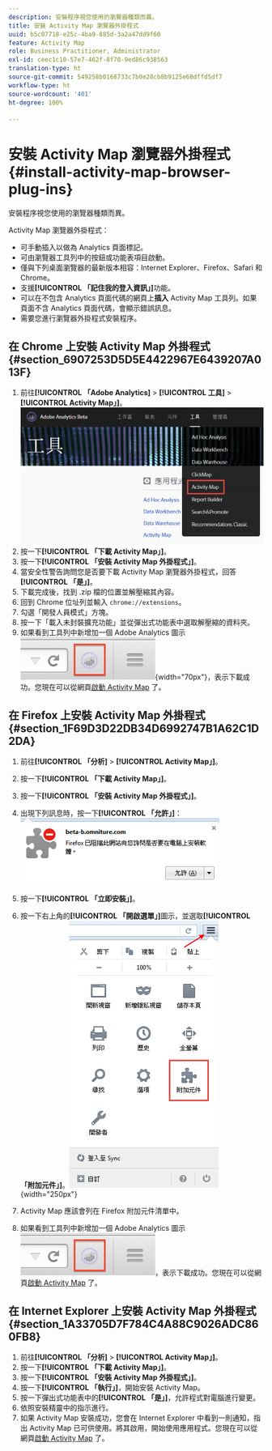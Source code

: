 ```yaml
---
description: 安裝程序視您使用的瀏覽器種類而異。
title: 安裝 Activity Map 瀏覽器外掛程式
uuid: b5c07718-e25c-4ba9-885d-3a2a47dd9f60
feature: Activity Map
role: Business Practitioner, Administrator
exl-id: ceec1c10-57e7-462f-8f78-9ed86c938563
translation-type: ht
source-git-commit: 549258b0168733c7b0e28cb8b9125e68dffd5df7
workflow-type: ht
source-wordcount: '401'
ht-degree: 100%

---
```


# 安裝 Activity Map 瀏覽器外掛程式{#install-activity-map-browser-plug-ins}

安裝程序視您使用的瀏覽器種類而異。

Activity Map 瀏覽器外掛程式：

* 可手動插入以做為 Analytics 頁面標記。
* 可由瀏覽器工具列中的按鈕或功能表項目啟動。
* 僅與下列桌面瀏覽器的最新版本相容：Internet Explorer、Firefox、Safari 和 Chrome。
* 支援&#x200B;**[!UICONTROL 「記住我的登入資訊」]**&#x200B;功能。
* 可以在不包含 Analytics 頁面代碼的網頁上&#x200B;**插入** Activity Map 工具列。如果頁面不含 Analytics 頁面代碼，會顯示錯誤訊息。
* 需要您進行瀏覽器外掛程式安裝程序。

## 在 Chrome 上安裝 Activity Map 外掛程式 {#section_6907253D5D5E4422967E6439207A013F}

1. 前往&#x200B;**[!UICONTROL 「Adobe Analytics]** > **[!UICONTROL 工具]** > **[!UICONTROL Activity Map」]**。![](assets/install_am.png)
1. 按一下&#x200B;**[!UICONTROL 「下載 Activity Map」]**。
1. 按一下&#x200B;**[!UICONTROL 「安裝 Activity Map 外掛程式」]**。
1. 當安全性警告詢問您是否要下載 Activity Map 瀏覽器外掛程式，回答&#x200B;**[!UICONTROL 「是」]**。
1. 下載完成後，找到 .zip 檔的位置並解壓縮其內容。
1. 回到 Chrome 位址列並輸入 `chrome://extensions`。
1. 勾選「開發人員模式」方塊。
1. 按一下「載入未封裝擴充功能」並從彈出式功能表中選取解壓縮的資料夾。
1. 如果看到工具列中新增加一個 Adobe Analytics 圖示  ![](assets/an_icon.png){width=&quot;70px&quot;}，表示下載成功。您現在可以從網頁[啟動 Activity Map](/help/analyze/activity-map/activitymap-getting-started/activitymap-getting-started-users/activitymap-launch.md) 了。

## 在 Firefox 上安裝 Activity Map 外掛程式 {#section_1F69D3D22DB34D6992747B1A62C1D2DA}

1. 前往&#x200B;**[!UICONTROL 「分析]** > **[!UICONTROL Activity Map」]**。

1. 按一下&#x200B;**[!UICONTROL 「下載 Activity Map」]**。
1. 按一下&#x200B;**[!UICONTROL 「安裝 Activity Map 外掛程式」]**。
1. 出現下列訊息時，按一下&#x200B;**[!UICONTROL 「允許」]**：![](assets/firefox_install2.png)
1. 按一下&#x200B;**[!UICONTROL 「立即安裝」]**。
1. 按一下右上角的&#x200B;**[!UICONTROL 「開啟選單」]**&#x200B;圖示，並選取&#x200B;**[!UICONTROL 「附加元件」]**。![](assets/firefox_install3.png){width=&quot;250px&quot;}
1. Activity Map 應該會列在 Firefox 附加元件清單中。
1. 如果看到工具列中新增加一個 Adobe Analytics 圖示 ![](assets/an_icon.png)，表示下載成功。您現在可以從網頁[啟動 Activity Map](/help/analyze/activity-map/activitymap-getting-started/activitymap-getting-started-users/activitymap-launch.md) 了。

## 在 Internet Explorer 上安裝 Activity Map 外掛程式 {#section_1A33705D7F784C4A88C9026ADC860FB8}

1. 前往&#x200B;**[!UICONTROL 「分析]** > **[!UICONTROL Activity Map」]**。
1. 按一下&#x200B;**[!UICONTROL 「下載 Activity Map」]**。
1. 按一下&#x200B;**[!UICONTROL 「安裝 Activity Map 外掛程式」]**。
1. 按一下&#x200B;**[!UICONTROL 「執行」]**，開始安裝 Activity Map。
1. 按一下彈出式功能表中的&#x200B;**[!UICONTROL 「是」]**，允許程式對電腦進行變更。
1. 依照安裝精靈中的指示進行。
1. 如果 Activity Map 安裝成功，您會在 Internet Explorer 中看到一則通知，指出 Activity Map 已可供使用。將其啟用，開始使用應用程式。您現在可以從網頁[啟動 Activity Map](/help/analyze/activity-map/activitymap-getting-started/activitymap-getting-started-users/activitymap-launch.md) 了。
